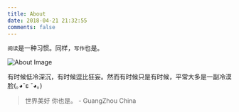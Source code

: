 ```yaml
---
title: About
date: 2018-04-21 21:32:55
comments: false
---
```

`阅读`是一种习惯。同样，`写作`也是。

![About Image](http://suchenrain-1255943826.file.myqcloud.com/Post/about2.jpg)

有时候低冷深沉，有时候逗比狂妄。然而有时候只是有时候，平常大多是一副冷漠脸(｡◕ˇε ˇ◕｡)

> 世界美好 你也是。
> <i class="fa fa-map-marker" aria-hidden="true"></i> - GuangZhou  China